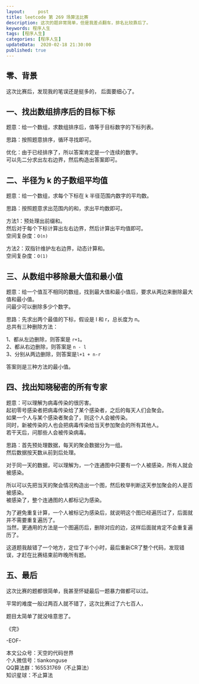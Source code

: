 ```yaml
---   
layout:     post  
title: leetcode 第 269 场算法比赛  
description: 这次的题非常简单，但是我差点翻车，排名比较靠后了。       
keywords: 程序人生  
tags: [程序人生]    
categories: [程序人生]  
updateData:  2020-02-18 21:30:00  
published: true  
---  
```



## 零、背景  


这次比赛后，发现我的笔误还是挺多的， 后面要细心了。  


## 一、找出数组排序后的目标下标  


题意：给一个数组，求数组排序后，值等于目标数字的下标列表。  


思路：按照题意排序，循环寻找即可。  


优化：由于已经排序了，所以答案肯定是一个连续的数字。  
可以先二分求出左右边界，然后构造出答案即可。  


## 二、半径为 k 的子数组平均值  


题意：给一个数组，求每个下标在 k 半径范围内数字的平均数。  


思路：按照题意求出范围内的和，求出平均数即可。  


方法1：预处理出前缀和。  
然后对于每个下标计算出左右边界，然后计算出平均值即可。  
空间复杂度：`O(n)`  


方法2：双指针维护左右边界，动态计算和。  
空间复杂度：`O(1)`  


## 三、从数组中移除最大值和最小值  


题意：给一个值互不相同的数组，找到最大值和最小值后，要求从两边来删除最大值和最小值。  
问最少可以删除多少个数字。  


思路：先求出两个最值的下标，假设是 l 和 r，总长度为 n。  
总共有三种删除方法： 

1、都从左边删除，则答案是 `r+1`。  
2、都从右边删除，则答案是 `n - l`  
3、分别从两边删除，则答案是`l+1 + n-r`  


答案则是三种方法的最小值。  


## 四、找出知晓秘密的所有专家  


题意：可以理解为病毒传染的很厉害。  
起初零号感染者把病毒传染给了某个感染者，之后的每天人们会聚会。  
如果一个人与某个感染者聚会了，则这个人会被传染。  
同时，新被传染的人也会把病毒传染给当天参加聚会的所有其他人。  
若干天后，问那些人会被传染病毒。  


思路：首先预处理数据，每天的聚会数据分为一组。  
然后数据按天数从前到后处理。  


对于同一天的数据，可以理解为，一个连通图中只要有一个人被感染，所有人就会被感染。  


所以可以先把当天的聚会情况构造出一个图，然后枚举判断这天参加聚会的人是否被感染。  
被感染了，整个连通图的人都标记为感染。  


为了避免重复计算，一个人被标记为感染后，就说明这个图已经遍历过了，后面就并不需要重复遍历了。  
当然，更通用的方法是一个图遍历后，删除对应的边，这样后面就肯定不会重复遍历了。  


这道题我敲错了一个地方，定位了半个小时，最后重新CR了整个代码，发现错误，才赶在比赛结束前昨晚所有题。  


## 五、最后  


这次比赛的题都很简单，我甚至怀疑最后一题暴力做都可以过。   


平常的难度一般过两百人就不错了，这次比赛过了六七百人，


题目太简单了就没啥意思了。  



《完》  


-EOF-  



本文公众号：天空的代码世界  
个人微信号：tiankonguse  
QQ算法群：165531769（不止算法）  
知识星球：不止算法  

